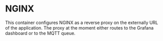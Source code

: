 # NGINX

This container configures NGINX as a reverse proxy on the externally URL of the application.
The proxy at the moment either routes to the Grafana dashboard or to the MQTT queue.
